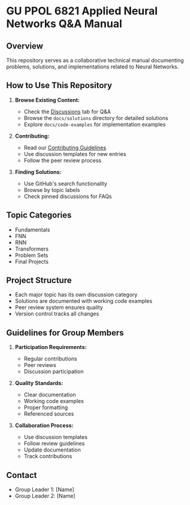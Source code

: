 # GU PPOL 6821 Applied Neural Networks Q&A Manual 

## Overview
This repository serves as a collaborative technical manual documenting problems, solutions, and implementations related to Neural Networks.

## How to Use This Repository
1. **Browse Existing Content:**
   - Check the [Discussions](../../discussions) tab for Q&A
   - Browse the `docs/solutions` directory for detailed solutions
   - Explore `docs/code-examples` for implementation examples

2. **Contributing:**
   - Read our [Contributing Guidelines](CONTRIBUTING.md)
   - Use discussion templates for new entries
   - Follow the peer review process

3. **Finding Solutions:**
   - Use GitHub's search functionality
   - Browse by topic labels
   - Check pinned discussions for FAQs

## Topic Categories
- Fundamentals
- FNN
- RNN
- Transformers
- Problem Sets
- Final Projects

## Project Structure
- Each major topic has its own discussion category
- Solutions are documented with working code examples
- Peer review system ensures quality
- Version control tracks all changes

## Guidelines for Group Members
1. **Participation Requirements:**
   - Regular contributions
   - Peer reviews
   - Discussion participation

2. **Quality Standards:**
   - Clear documentation
   - Working code examples
   - Proper formatting
   - Referenced sources

3. **Collaboration Process:**
   - Use discussion templates
   - Follow review guidelines
   - Update documentation
   - Track contributions

## Contact
- Group Leader 1: [Name]
- Group Leader 2: [Name]
